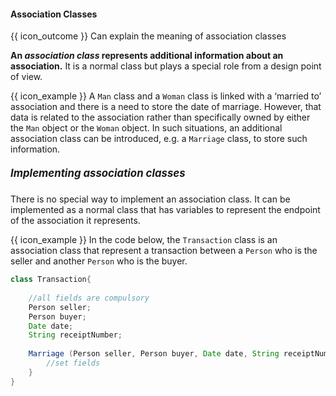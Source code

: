 <div id="title">

#### Association Classes

</div>

<span id="prereqs"></span>

<span id="outcomes">{{ icon_outcome }} Can explain the meaning of association classes</span>

<div id="body">

**An _association class_ represents additional information about an association.** It is a normal class but plays a special role from a design point of view.
 
<tip-box> 

{{ icon_example }} A `Man` class and a `Woman` class is linked with a ‘married to’ association and there is a need to store the date of marriage. However, that data is related to the association rather than specifically owned by either the `Man` object or the `Woman` object. In such situations, an additional association class can be introduced, e.g. a `Marriage` class, to store such information. 

</tip-box>

##### <big>Implementing association classes</big>

There is no special way to implement an association class. It can be implemented as a normal class that has variables to represent the endpoint of the association it represents. 

<tip-box>

{{ icon_example }} In the code below, the `Transaction` class is an association class that represent a transaction between a `Person` who is the seller and another `Person` who is the buyer. 

```java
class Transaction{
    
    //all fields are compulsory
    Person seller;
    Person buyer;
    Date date;
    String receiptNumber;
    
    Marriage (Person seller, Person buyer, Date date, String receiptNumber){
        //set fields
    }
}
```

</tip-box>

</div>

<div id="extras">
  <include src="exercises.md" />
</div>